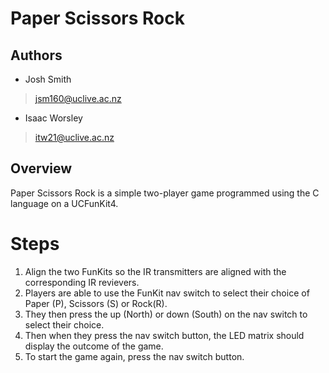 # Paper Scissors Rock

## Authors

- Josh Smith
> jsm160@uclive.ac.nz
- Isaac Worsley
> itw21@uclive.ac.nz

## Overview

Paper Scissors Rock is a simple two-player game programmed using the C language on a UCFunKit4.

# Steps
1. Align the two FunKits so the IR transmitters are aligned with the corresponding IR revievers.
2. Players are able to use the FunKit nav switch to select their choice of Paper (P), Scissors (S) or Rock(R).
3. They then press the up (North) or down (South) on the nav switch to select their choice.
4. Then when they press the nav switch button, the LED matrix should display the outcome of the game.
5. To start the game again, press the nav switch button.